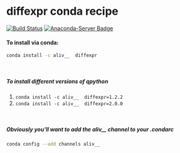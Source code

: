 # diffexpr conda recipe

[![Build Status](https://github.com/3liv/diffexpr-conda-recipe/actions/workflows/publish_conda.yml/badge.svg?branch=master)](https://github.com/3liv/diffexpr-conda-recipe)
[![Anaconda-Server Badge](https://anaconda.org/aliv__/diffexpr/badges/installer/conda.svg)](https://conda.anaconda.org/aliv__)


#### To install via conda:
```bash
conda install -c aliv__  diffexpr
```

<br />

##### To install different versions of qpython
1. ```conda install -c aliv__  diffexpr=1.2.2```
2. ```conda install -c aliv__  diffexpr=2.0.0```

<br />

##### Obviously you'll want to add the _aliv___ channel to your .condarc
```bash
conda config --add channels aliv__
```

